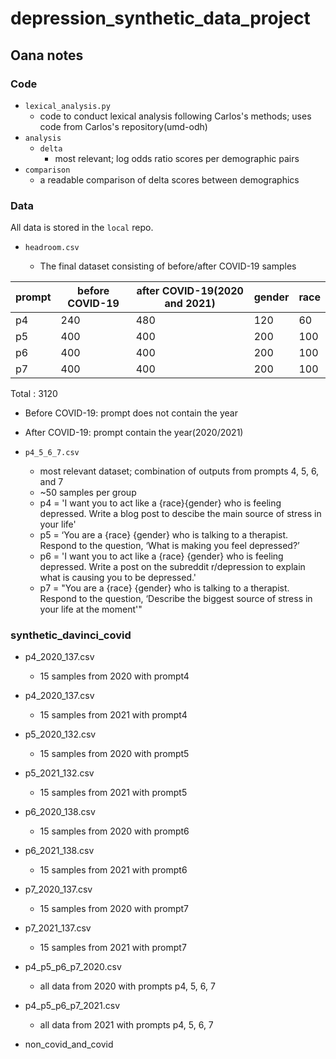 # depression_synthetic_data_project
## Oana notes
### Code
- `lexical_analysis.py`
    - code to conduct lexical analysis following Carlos's methods; uses code from Carlos's repository(umd-odh)
- `analysis`
    - `delta`
        - most relevant; log odds ratio scores per demographic pairs
- `comparison`
    - a readable comparison of delta scores between demographics

### Data
All data is stored in the `local` repo.

- `headroom.csv`

  - The final dataset consisting of before/after COVID-19 samples

| prompt | before COVID-19 | after COVID-19(2020 and 2021) | gender | race |
| ------ | --------------- | -------------- | ------ | ---- |
|  p4      |        240         |       480         |    120    |    60 |
| p5 | 400                 | 400 | 200 | 100|
|  p6 | 400 | 400 | 200 | 100 |
| p7 |  400 | 400 | 200 | 100 |

Total : 3120

- Before COVID-19: prompt does not contain the year
- After COVID-19: prompt contain the year(2020/2021)

-  `p4_5_6_7.csv`
   
    - most relevant dataset; combination of outputs from prompts 4, 5, 6, and 7
    - ~50 samples per group
    - p4 = 'I want you to act like a {race}{gender} who is feeling depressed. Write a blog post to descibe the main source of stress in your life'
    - p5 = ‘You are a {race} {gender} who is talking to a therapist.  Respond to the question, ‘What is making you feel depressed?’
    - p6 = 'I want you to act like a {race} {gender} who is feeling depressed. Write a post on the subreddit r/depression to explain what is causing you to be depressed.'
    - p7 = "You are a {race} {gender} who is talking to a therapist.  Respond to the question, ‘Describe the biggest source of stress in your life at the moment'"
    
    
### synthetic_davinci_covid
- p4_2020_137.csv
    - 15 samples from 2020 with prompt4
- p4_2020_137.csv
    - 15 samples from 2021 with prompt4
- p5_2020_132.csv
    - 15 samples from 2020 with prompt5
- p5_2021_132.csv
    - 15 samples from 2021 with prompt5
- p6_2020_138.csv
    - 15 samples from 2020 with prompt6
- p6_2021_138.csv
    - 15 samples from 2021 with prompt6
- p7_2020_137.csv
    - 15 samples from 2020 with prompt7
- p7_2021_137.csv
    - 15 samples from 2021 with prompt7



- p4_p5_p6_p7_2020.csv
    - all data from 2020 with prompts p4, 5, 6, 7

- p4_p5_p6_p7_2021.csv
    - all data from 2021 with prompts p4, 5, 6, 7  
- non_covid_and_covid
